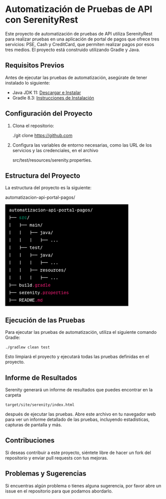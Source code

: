 # Automatización de Pruebas de API con SerenityRest

Este proyecto de automatización de pruebas de API utiliza SerenityRest para realizar pruebas en una aplicación de portal de pagos que ofrece tres servicios: PSE, Cash y CreditCard, que permiten realizar pagos por esos tres medios. El proyecto está construido utilizando Gradle y Java.

## Requisitos Previos

Antes de ejecutar las pruebas de automatización, asegúrate de tener instalado lo siguiente:

- Java JDK 11: [Descargar e Instalar](https://www.oracle.com/java/technologies/javase-downloads.html)
- Gradle 8.3: [Instrucciones de Instalación](https://gradle.org/install/)

## Configuración del Proyecto

1. Clona el repositorio:


    ./git clone https://github.com
   
2. Configura las variables de entorno necesarias, como las URL de los servicios y las credenciales, en el archivo 

 
    src/test/resources/serenity.properties.

## Estructura del Proyecto

La estructura del proyecto es la siguiente:

automatizacion-api-portal-pagos/

![Estructura.png](img%2FEstructura.png)

## Ejecución de las Pruebas

Para ejecutar las pruebas de automatización, utiliza el siguiente comando Gradle:

    ./gradlew clean test

Esto limpiará el proyecto y ejecutará todas las pruebas definidas en el proyecto.

## Informe de Resultados

Serenity generará un informe de resultados que puedes encontrar en la carpeta 


    target/site/serenity/index.html 

después de ejecutar las pruebas. Abre este archivo en tu navegador web para ver un informe detallado de las pruebas, incluyendo estadísticas, capturas de pantalla y más.

## Contribuciones

Si deseas contribuir a este proyecto, siéntete libre de hacer un fork del repositorio y enviar pull requests con tus mejoras.

## Problemas y Sugerencias

Si encuentras algún problema o tienes alguna sugerencia, por favor abre un issue en el repositorio para que podamos abordarlo.